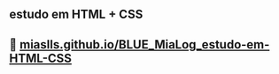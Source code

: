 ## estudo em HTML + CSS

## 🔗 [miaslls.github.io/BLUE_MiaLog_estudo-em-HTML-CSS](https://miaslls.github.io/BLUE_MiaLog_estudo-em-HTML-CSS/)

